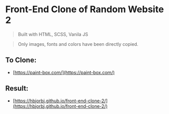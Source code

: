 # Front-End Clone of Random Website 2

> Built with HTML, SCSS, Vanila JS

> Only images, fonts and colors have been directly copied.

## To Clone:

- [https://paint-box.com/](https://paint-box.com/)

## Result:

- [https://hbjorbj.github.io/front-end-clone-2/](https://hbjorbj.github.io/front-end-clone-2/)
